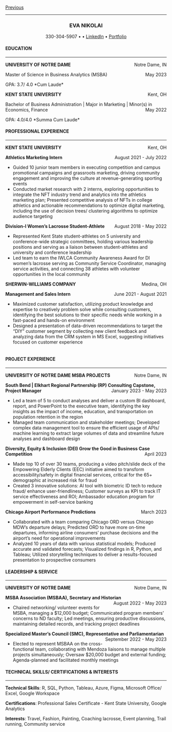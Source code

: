 [Previous](index)
<hr>
<H3 align="CENTER">
<strong>EVA NIKOLAI</strong>
</H3>
<p style="text-align: center;">
330-304-5907 • <eva.e.nikolai@gmail.com> •
<a href="https://www.linkedin.com/in/evanikolai/">LinkedIn</a> •
<a href="https://eva-nikolai.github.io/">Portfolio</a>
</p>
<h4>
<strong>EDUCATION</strong>
</h4>
<hr>
<p style="text-align:left;">
<strong> UNIVERSITY OF NOTRE DAME</strong> <span style="float:right;">
Notre Dame, IN </span>
<p >
Master of Science in Business Analytics (MSBA) <span
style="float:right;"> May 2023 </span>
<p >
GPA: 3.7/ 4.0 *Cum Laude*
<p >
<p style="text-align:left;">
<strong> KENT STATE UNIVERSITY</strong> <span style="float:right;">
Kent, OH </span>
<p >
Bachelor of Business Administration | Major in Marketing | Minor(s) in
Economics, Finance <span style="float:right;"> May 2022 </span>
<p >
GPA: 4.0/4.0 *Summa Cum Laude*
<p >
<h4>
<strong>PROFESSIONAL EXPERIENCE</strong>
</h4>
<hr>
<p style="text-align:left;">
<strong> KENT STATE UNIVERSITY</strong> <span style="float:right;">
Kent, OH </span>
</p>
<p style="text-align:left;">
<b> Athletics Marketing Intern</b> <span style="float:right;"> August
2021 - July 2022 </span>
</p>

-   Guided 10 junior team members in executing competition and campus
    promotional campaigns and grassroots marketing, driving community
    engagement and improving the culture at revenue-generating sporting
    events
-   Conducted market research with 2 interns, exploring opportunities to
    integrate the NFT industry trend and analytics into the athletics
    marketing plan; Presented competitive analysis of NFTs in college
    athletics and actionable recommendations to optimize digital
    marketing, including the use of decision trees/ clustering
    algorithms to optimize audience targeting <br>

<p style="text-align:left;">
<b> Division-I Women’s Lacrosse Student-Athlete</b> <span
style="float:right;"> August 2018 - May 2022 </span>
</p>

-   Represented Kent State student-athletes on 5 university and
    conference-wide strategic committees, holding various leadership
    positions and serving as a liaison between student-athletes and
    university and conference leadership  
-   Led team to earn the IWLCA Community Awareness Award for DI women’s
    lacrosse serving as Community Service Coordinator, managing service
    activities, and connecting 38 athletes with volunteer opportunities
    in the local community <br>

<p style="text-align:left;">
<strong> SHERWIN-WILLIAMS COMPANY</strong> <span style="float:right;">
Medina, OH </span>
</p>
<p style="text-align:left;">
<b> Management and Sales Intern</b> <span style="float:right;"> June
2021 - August 2021 </span>
</p>

-   Maximized customer satisfaction, utilizing product knowledge and
    expertise to creatively problem solve while consulting customers,
    identifying the best solutions to their specific needs while working
    in a fast-paced and hands-on environment  
-   Designed a presentation of data-driven recommendations to target the
    “DIY” customer segment by collecting new client feedback and
    analyzing data from the CRM system in MS Excel, suggesting
    initiatives focused on customer experience  
    <br>

<h4>
<strong>PROJECT EXPERIENCE</strong>
</h4>
<hr>
<p style="text-align:left;">
<strong> UNIVERSITY OF NOTRE DAME MSBA PROJECTS</strong> <span
style="float:right;"> Notre Dame, IN </span>
</p>
<p style="text-align:left;">
<b> South Bend | Elkhart Regional Partnership (RP) Consulting Capstone,
Project Manager</b> <span style="float:right;"> January 2023 - May 2023
</span>
</p>

-   Led a team of 5 to conduct analyses and deliver a custom BI
    dashboard, report, and PowerPoint to the executive team, identifying
    the key insights as the impact of income, education, and
    transportation on population retention in the region
-   Managed team communication and stakeholder meetings; Developed
    complex data management tool to ensure the efficient usage of APIs/
    machine learning to extract large volumes of data and streamline
    future analyses and dashboard design <br>

<p style="text-align:left;">
<b> Diversity, Equity & Inclusion (DEI) Grow the Good in Business Case
Competition</b> <span style="float:right;"> April 2023 </span>
</p>

-   Made top 10 of over 30 teams, producing a video pitch/slide deck of
    the Empowering Elderly Clients (EEC) initiative aimed to transform
    accessibility/safety in digital financial services, critical for the
    65+ demographic at increased risk for fraud
-   Created 3 innovative solutions: AI tool with biometric ID tech to
    reduce fraud/ enhance user-friendliness; Customer surveys as KPI to
    track IT service effectiveness and ROI; Ambassador education program
    for empowerment in self-service banking <br>

<p style="text-align:left;">
<b> Chicago Airport Performance Predictions</b> <span
style="float:right;"> March 2023 </span>
</p>

-   Collaborated with a team comparing Chicago ORD versus Chicago MDW’s
    departure delays; Predicted ORD to have more on-time departures,
    informing airline consumers’ purchase decisions and the airport’s
    need for operational improvements
-   Analyzed 10 years of data with various statistical models; Produced
    accurate and validated forecasts; Visualized findings in R, Python,
    and Tableau; Utilized storytelling techniques to deliver a
    results-focused presentation to prospective consumers <br>

<h4>
<strong>LEADERSHIP & SERVICE</strong>
</h4>
<hr>
<p style="text-align:left;">
<strong> UNIVERSITY OF NOTRE DAME</strong> <span style="float:right;">
Notre Dame, IN </span>
</p>
<p style="text-align:left;">
<b> MSBA Association (MSBAA), Secretary and Historian</b> <span
style="float:right;"> August 2022 - May 2023 </span>
</p>

-   Chaired networking/ volunteer events for MSBA, managing a $12,000
    budget; Communicated program members’ concerns to ND faculty; Led
    meetings, ensuring productive discussions, maintaining detailed
    records, and tracking project deadlines <br>

<p style="text-align:left;">
<b> Specialized Master’s Council (SMC), Representative and
Parliamentarian</b> <span style="float:right;"> September 2022 - May
2023 </span>
</p>

-   Elected to represent MSBAA on the cross-functional team,
    collaborating with Mendoza liaisons to manage multiple projects
    simultaneously; Oversaw $20,000 budget and external funding;
    Agenda-planned and facilitated monthly meetings <br>

<h4>
<strong>TECHNICAL SKILLS/ CERTIFICATIONS & INTERESTS</strong>
</h4>
<hr>
<p >
<strong>Technical Skills</strong>: R, SQL, Python, Tableau, Azure,
Figma, Microsoft Office/ Excel, Google Workspace <br>
<p >
<strong>Certifications</strong>: Professional Sales Certificate - Kent
State University, Google Analytics <br>
<p>
<strong>Interests</strong>: Travel, Fashion, Painting, Coaching
lacrosse, Event planning, Trail running, Community service
</p>
